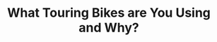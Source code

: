---
layout: community
category: community
title: "What Touring Bikes are You Using and Why?"
description: "What touring bikes are you using and why?  Firefox! Roadrunner Bought by inspired this group! VSF tx800. Because chromobilen frame. Expédition ready Calvi Corsica Karacum dawes  very cool touring bike!"
isTopLevel: false
isSingleLevel: false
isArticle: false
datePublished: 2022-07-22 06:42:00 +0300
dateModified: 2022-07-22 06:42:00 +0300
published: false
---